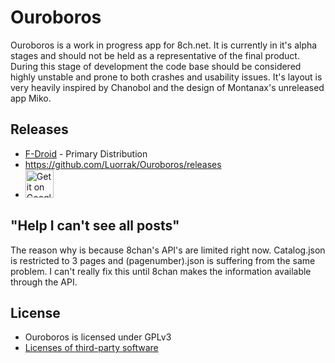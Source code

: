 # Ouroboros

Ouroboros is a work in progress app for 8ch.net. It is currently in it's alpha stages and should not be held as a representative of the final product. During this stage of development the code base should be considered highly unstable and prone to both crashes and usability issues. It's layout is very heavily inspired by Chanobol and the design of Montanax's unreleased app Miko.

## Releases

* [F-Droid](https://f-droid.org/repository/browse/?fdfilter=ouroboros&fdid=com.luorrak.ouroboros) - Primary Distribution
* https://github.com/Luorrak/Ouroboros/releases
* <a href="https://play.google.com/store/apps/details?id=com.luorrak.ouroboros&utm_source=global_co&utm_medium=prtnr&utm_content=Mar2515&utm_campaign=PartBadge&pcampaignid=MKT-Other-global-all-co-prtnr-py-PartBadge-Mar2515-1"><img alt="Get it on Google Play" src="https://play.google.com/intl/en_us/badges/images/generic/en-play-badge-border.png" height="45px"/></a>

## "Help I can't see all posts"
The reason why is because 8chan's API's are limited right now. Catalog.json is restricted to 3 pages and (pagenumber).json is suffering from the same problem. I can't really fix this until 8chan makes the information available through the API.

## License
* Ouroboros is licensed under GPLv3
* [Licenses of third-party software](https://github.com/Luorrak/Ouroboros/blob/master/app/src/main/assets/license.html)
